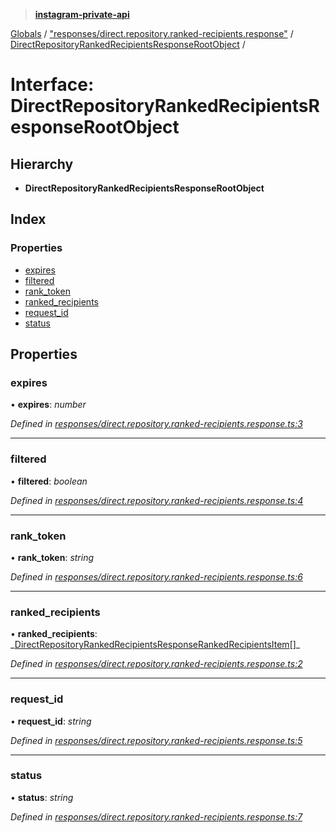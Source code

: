 > **[instagram-private-api](../README.md)**

[Globals](../README.md) / ["responses/direct.repository.ranked-recipients.response"](../modules/_responses_direct_repository_ranked_recipients_response_.md) / [DirectRepositoryRankedRecipientsResponseRootObject](_responses_direct_repository_ranked_recipients_response_.directrepositoryrankedrecipientsresponserootobject.md) /

# Interface: DirectRepositoryRankedRecipientsResponseRootObject

## Hierarchy

- **DirectRepositoryRankedRecipientsResponseRootObject**

## Index

### Properties

- [expires](_responses_direct_repository_ranked_recipients_response_.directrepositoryrankedrecipientsresponserootobject.md#expires)
- [filtered](_responses_direct_repository_ranked_recipients_response_.directrepositoryrankedrecipientsresponserootobject.md#filtered)
- [rank_token](_responses_direct_repository_ranked_recipients_response_.directrepositoryrankedrecipientsresponserootobject.md#rank_token)
- [ranked_recipients](_responses_direct_repository_ranked_recipients_response_.directrepositoryrankedrecipientsresponserootobject.md#ranked_recipients)
- [request_id](_responses_direct_repository_ranked_recipients_response_.directrepositoryrankedrecipientsresponserootobject.md#request_id)
- [status](_responses_direct_repository_ranked_recipients_response_.directrepositoryrankedrecipientsresponserootobject.md#status)

## Properties

### expires

• **expires**: _number_

_Defined in [responses/direct.repository.ranked-recipients.response.ts:3](https://github.com/realinstadude/instagram-private-api/blob/4ae8fec/src/responses/direct.repository.ranked-recipients.response.ts#L3)_

---

### filtered

• **filtered**: _boolean_

_Defined in [responses/direct.repository.ranked-recipients.response.ts:4](https://github.com/realinstadude/instagram-private-api/blob/4ae8fec/src/responses/direct.repository.ranked-recipients.response.ts#L4)_

---

### rank_token

• **rank_token**: _string_

_Defined in [responses/direct.repository.ranked-recipients.response.ts:6](https://github.com/realinstadude/instagram-private-api/blob/4ae8fec/src/responses/direct.repository.ranked-recipients.response.ts#L6)_

---

### ranked_recipients

• **ranked_recipients**: _[DirectRepositoryRankedRecipientsResponseRankedRecipientsItem](\_responses_direct_repository_ranked_recipients_response_.directrepositoryrankedrecipientsresponserankedrecipientsitem.md)[]\_

_Defined in [responses/direct.repository.ranked-recipients.response.ts:2](https://github.com/realinstadude/instagram-private-api/blob/4ae8fec/src/responses/direct.repository.ranked-recipients.response.ts#L2)_

---

### request_id

• **request_id**: _string_

_Defined in [responses/direct.repository.ranked-recipients.response.ts:5](https://github.com/realinstadude/instagram-private-api/blob/4ae8fec/src/responses/direct.repository.ranked-recipients.response.ts#L5)_

---

### status

• **status**: _string_

_Defined in [responses/direct.repository.ranked-recipients.response.ts:7](https://github.com/realinstadude/instagram-private-api/blob/4ae8fec/src/responses/direct.repository.ranked-recipients.response.ts#L7)_
